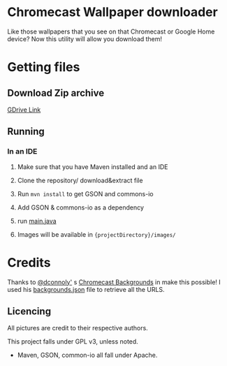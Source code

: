 # Chromecast Wallpaper downloader

Like those wallpapers that you see on that Chromecast or Google Home device? Now this utility will allow you download them!

# Getting files

## Download Zip archive

[GDrive Link](https://drive.google.com/drive/u/1/folders/1BoQpbMud89BNn6c-JxDBAXKVFGQJiuAF)

## Running

### In an IDE

1. Make sure that you have Maven installed and an IDE

2. Clone the repository/ download&extract file

3. Run `mvn install` to get GSON and commons-io

4. Add GSON & commons-io  as a dependency

5. run [main.java](src/main/main.java)

6. Images will be available in `{projectDirectory}/images/`

# Credits

Thanks to [@dconnoly'](https://github.com/dconnolly) s [Chromecast Backgrounds](https://github.com/dconnolly/chromecast-backgrounds/) in make this possible! I used his [backgrounds.json](https://github.com/dconnolly/chromecast-backgrounds/blob/master/backgrounds.json) file to retrieve all the URLS.

## Licencing

All pictures are credit to their respective authors. 

This project falls under GPL v3, unless noted.

- Maven, GSON, common-io all fall under Apache.
